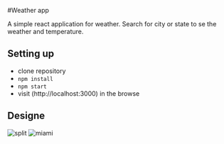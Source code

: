 #Weather app

A simple react application for weather. Search for city or state to se the weather and temperature.

## Setting up
- clone repository
- ``` npm install ```
- ``` npm start ```
-  visit (http://localhost:3000) in the browse

## Designe
![split](https://user-images.githubusercontent.com/75853323/146010382-7bd71cae-a9df-47b2-83d7-706d8b799919.PNG)
![miami](https://user-images.githubusercontent.com/75853323/146010391-172c7db3-c914-4b96-beb8-1e73744fd5d0.PNG)
